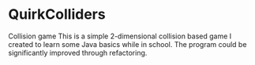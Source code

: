 # QuirkColliders
Collision game
This is a simple 2-dimensional collision based game I created to learn some Java basics while in school. The program could be significantly improved through refactoring.
